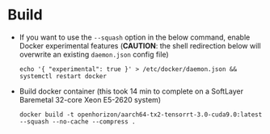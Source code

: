 # Build

* If you want to use the `--squash` option in the below command, enable Docker experimental features (**CAUTION**: the shell redirection below will overwrite an existing `daemon.json` config file)

      echo '{ "experimental": true }' > /etc/docker/daemon.json && systemctl restart docker

* Build docker container (this took 14 min to complete on a SoftLayer Baremetal 32-core Xeon E5-2620 system)

      docker build -t openhorizon/aarch64-tx2-tensorrt-3.0-cuda9.0:latest --squash --no-cache --compress .

